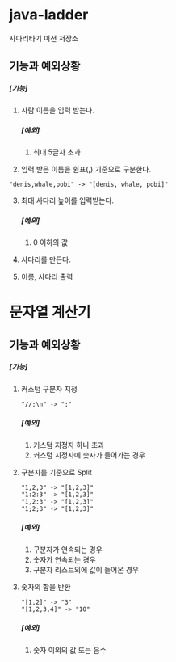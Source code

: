 # java-ladder
사다리타기 미션 저장소
## 기능과 예외상황
##### [기능]
  1. 사람 이름을 입력 받는다.
    
     ##### [예외]
     1. 최대 5글자 초과
     
  2. 입력 받은 이름을 쉼표(,) 기준으로 구분한다.
  ```
  "denis,whale,pobi" -> "[denis, whale, pobi]"
  ```
  
  3. 최대 사다리 높이를 입력받는다.
     ##### [예외]
     1. 0 이하의 값
  
  4. 사다리를 만든다.
  
  5. 이름, 사다리 출력
    


# 문자열 계산기
## 기능과 예외상황
##### [기능]
  1. 커스텀 구분자 지정
  
     ```
     "//;\n" -> ";" 
     ``` 
     
     ##### [예외]
     1. 커스텀 지정자 하나 초과
     2. 커스텀 지정자에 숫자가 들어가는 경우

  2. 구분자를 기준으로 Split
    
     ```
     "1,2,3" -> "[1,2,3]"
     "1:2:3" -> "[1,2,3]"
     "1,2:3" -> "[1,2,3]"
     "1;2;3" -> "[1,2,3]"
     ``` 

     ##### [예외]
     1. 구분자가 연속되는 경우
     2. 숫자가 연속되는 경우
     3. 구분자 리스트외에 값이 들어온 경우
     
  3. 숫자의 합을 반환
     
     ```
     "[1,2]" -> "3"
     "[1,2,3,4]" -> "10"
     ```
    
     ##### [예외]
     1. 숫자 이외의 값 또는 음수
